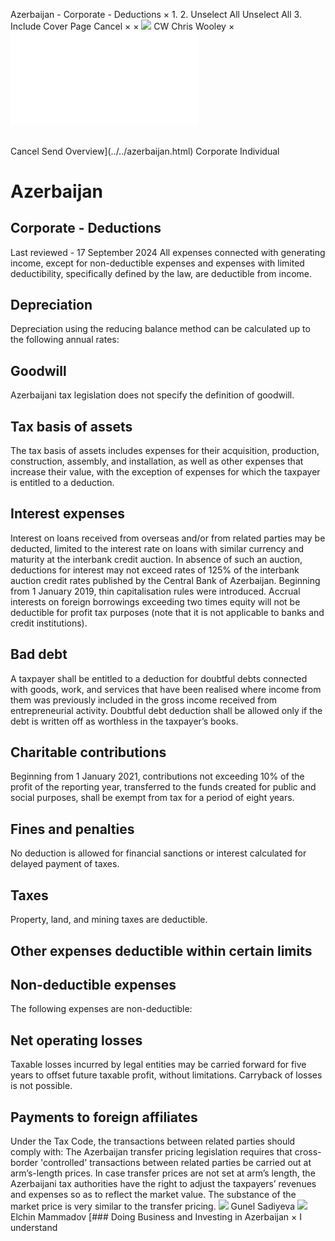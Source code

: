 Azerbaijan - Corporate - Deductions
×
1.
2.
Unselect All
Unselect All
3.
Include Cover Page
Cancel
×
×
![](../../-/media/world-wide-tax-summaries/attachments/global---chris-wooley.ashx%3Frev=ac5e5f3223b34096b1afc2a6009c7320&revision=ac5e5f32-23b3-4096-b1af-c2a6009c7320&hash=859B7ADC84DC2CBEC9760E9E6EE7DE6D0A8BFCDF)
CW
Chris Wooley
×
![](deductions.html)
######
Cancel
Send
Overview](../../azerbaijan.html)
Corporate
Individual
# Azerbaijan
## Corporate - Deductions
Last reviewed - 17 September 2024
All expenses connected with generating income, except for non-deductible expenses and expenses with limited deductibility, specifically defined by the law, are deductible from income.
## Depreciation
Depreciation using the reducing balance method can be calculated up to the following annual rates:
## Goodwill
Azerbaijani tax legislation does not specify the definition of goodwill.
## Tax basis of assets
The tax basis of assets includes expenses for their acquisition, production, construction, assembly, and installation, as well as other expenses that increase their value, with the exception of expenses for which the taxpayer is entitled to a deduction.
## Interest expenses
Interest on loans received from overseas and/or from related parties may be deducted, limited to the interest rate on loans with similar currency and maturity at the interbank credit auction. In absence of such an auction, deductions for interest may not exceed rates of 125% of the interbank auction credit rates published by the Central Bank of Azerbaijan.
Beginning from 1 January 2019, thin capitalisation rules were introduced. Accrual interests on foreign borrowings exceeding two times equity will not be deductible for profit tax purposes (note that it is not applicable to banks and credit institutions).
## Bad debt
A taxpayer shall be entitled to a deduction for doubtful debts connected with goods, work, and services that have been realised where income from them was previously included in the gross income received from entrepreneurial activity. Doubtful debt deduction shall be allowed only if the debt is written off as worthless in the taxpayer’s books.
## Charitable contributions
Beginning from 1 January 2021, contributions not exceeding 10% of the profit of the reporting year, transferred to the funds created for public and social purposes, shall be exempt from tax for a period of eight years.
## Fines and penalties
No deduction is allowed for financial sanctions or interest calculated for delayed payment of taxes.
## Taxes
Property, land, and mining taxes are deductible.
## Other expenses deductible within certain limits
## Non-deductible expenses
The following expenses are non-deductible:
## Net operating losses
Taxable losses incurred by legal entities may be carried forward for five years to offset future taxable profit, without limitations. Carryback of losses is not possible.
## Payments to foreign affiliates
Under the Tax Code, the transactions between related parties should comply with:
The Azerbaijan transfer pricing legislation requires that cross-border 'controlled' transactions between related parties be carried out at arm’s-length prices. In case transfer prices are not set at arm’s length, the Azerbaijani tax authorities have the right to adjust the taxpayers’ revenues and expenses so as to reflect the market value.
The substance of the market price is very similar to the transfer pricing.
![](../../-/media/world-wide-tax-summaries/azerbaijangunel-sadiyevaazerbaijan--gunel-sadiyevajpg20221219131200944.ashx%3Frev=32cc9b16bb5f44219048d063e78ed39a&revision=32cc9b16-bb5f-4421-9048-d063e78ed39a&hash=89458987A58E2D5778FB450D5D055B27FE9ABA3E)
Gunel Sadiyeva
![](../../-/media/world-wide-tax-summaries/azerbaijanelchin-mammadovazerbaijan--elchin-mammadovjpg20201119102334145.ashx%3Frev=6137afed18144e8b99ff6fcdd5d8c6eb&revision=6137afed-1814-4e8b-99ff-6fcdd5d8c6eb&hash=C845ABE4530DFDD3254DC47A4514613E9B104A49)
Elchin Mammadov
[### Doing Business and Investing in Azerbaijan
×
I understand